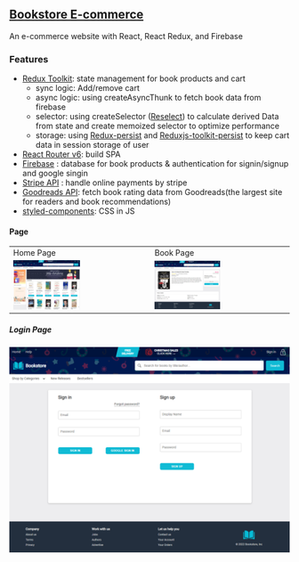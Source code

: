 ## [Bookstore E-commerce ](https://effervescent-muffin-f405f0.netlify.app/)

An e-commerce website with React, React Redux, and Firebase


### Features

- [Redux Toolkit](https://redux-toolkit.js.org/): state management for book products and cart
  - sync logic: Add/remove cart 
  - async logic: using createAsyncThunk to fetch book data from firebase
  - selector: using createSelector ([Reselect](https://www.npmjs.com/package/reselect)) to calculate derived Data from state and create memoized selector to optimize performance
  - storage: using [Redux-persist](https://www.npmjs.com/package/redux-persist) and [Reduxjs-toolkit-persist](https://www.npmjs.com/package/reduxjs-toolkit-persist) to keep cart data in session storage of user
- [React Router v6](https://reactrouter.com/en/main): build SPA 
- [Firebase](https://firebase.google.com/) : database for book products & authentication for signin/signup and google singin
- [Stripe API](https://www.npmjs.com/package/stripe) : handle online payments by stripe
- [Goodreads API](https://www.goodreads.com/api): fetch book rating data from Goodreads(the largest site for readers and book recommendations)
- [styled-components](https://styled-components.com/): CSS in JS


#### Page

<table>
  <tr>
     <td> Home Page</td>
     <td>Book Page</td>
  </tr>
  <tr>
    <td><img src="https://github.com/jssffl/bookstore-app/blob/main/bookstore-app-homepage.png" width="50%" /></td>
    <td> <img src="https://github.com/jssffl/bookstore-app/blob/main/bookstore-app-bookpage.png" width="50%" /> </td>

  </tr>
 </table>
 

##### Login Page
![image](https://github.com/jssffl/bookstore-app/blob/main/bookstore-app-authpage.png)
